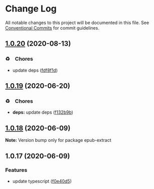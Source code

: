 # Change Log

All notable changes to this project will be documented in this file.
See [Conventional Commits](https://conventionalcommits.org) for commit guidelines.

## [1.0.20](https://github.com/bluelovers/ws-epub/compare/epub-extract@1.0.19...epub-extract@1.0.20) (2020-08-13)


### ♻️　Chores

* update deps ([fdf8f1d](https://github.com/bluelovers/ws-epub/commit/fdf8f1d5eefac9e040f8d4fc34fa545e8e7b52e4))





## [1.0.19](https://github.com/bluelovers/ws-epub/compare/epub-extract@1.0.18...epub-extract@1.0.19) (2020-06-20)


### ♻️　Chores

* **deps:** update deps ([f132b9b](https://github.com/bluelovers/ws-epub/commit/f132b9b049da8ff86f5f3ef1eee7a7e143c0f77a))





## [1.0.18](https://github.com/bluelovers/ws-epub/compare/epub-extract@1.0.17...epub-extract@1.0.18) (2020-06-09)

**Note:** Version bump only for package epub-extract





## 1.0.17 (2020-06-09)


### Features

* update typescript ([f0e40d5](https://github.com/bluelovers/ws-epub/commit/f0e40d5bc786e99112c8d65c09754a184e5e70c9))
